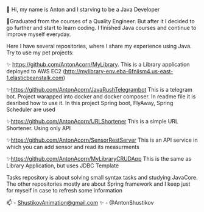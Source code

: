 👋 Hi, my name is Anton and I starving to be a Java Developer

👀Graduated from the courses of a Quality Engineer. 
But after it I decided to go further and start to learn coding. 
I finished Java courses and continue to improve myself everyday.

Here I have several repositories, where I share my experience using Java.
Try to use my pet projects:

✨ https://github.com/AntonAcorn/MyLibrary. 
This is a Library application deployed to AWS EC2 (http://mylibrary-env.eba-6fniism4.us-east-1.elasticbeanstalk.com)

✨https://github.com/AntonAcorn/JavaRushTelegrambot
This is a telegram bot. Project warapped into docker and docker composer. In readme file it is desribed how to use it.
In this project Spring boot, FlyAway, Spring Scheduler are used

✨https://github.com/AntonAcorn/URLShortener
This is a simple URL Shortener. Using only API

✨https://github.com/AntonAcorn/SensorRestServer
This is an API service in which you can add sensor and read its measurments

✨https://github.com/AntonAcorn/MyLibraryCRUDApp
This is the same as Library Application, but uses JDBC Template

Tasks repository is about solving small syntax tasks and studying JavaCore.
The other repositories mostly are about Spring framework and I keep just for myself in case to refresh some information

📫 - ShustikovAnimation@gmail.com
✨ - @AntonShustikov

<!---
AntonAcorn/AntonAcorn is a ✨ special ✨ repository because its `README.md` (this file) appears on your GitHub profile.
You can click the Preview link to take a look at your changes.
--->
